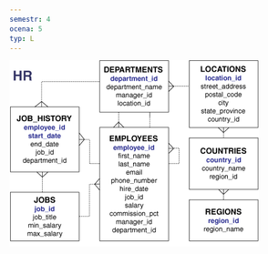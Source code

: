 ```yaml
---
semestr: 4
ocena: 5
typ: L
---
```

![](Notatki/Semestr%204/Bazy%20danych%201/Labolatoria/Pasted%20image%2020240428181122.png)
